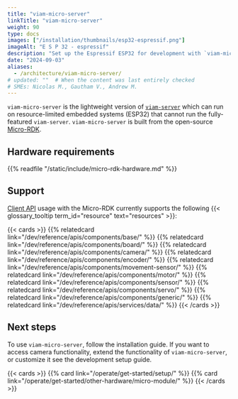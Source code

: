 ```yaml
---
title: "viam-micro-server"
linkTitle: "viam-micro-server"
weight: 90
type: docs
images: ["/installation/thumbnails/esp32-espressif.png"]
imageAlt: "E S P 32 - espressif"
description: "Set up the Espressif ESP32 for development with `viam-micro-server`."
date: "2024-09-03"
aliases:
  - /architecture/viam-micro-server/
# updated: ""  # When the content was last entirely checked
# SMEs: Nicolas M., Gautham V., Andrew M.
---
```


`viam-micro-server` is the lightweight version of [`viam-server`](/operate/reference/viam-server/) which can run on resource-limited embedded systems (ESP32) that cannot run the fully-featured `viam-server`.
`viam-micro-server` is built from the open-source [Micro-RDK](https://github.com/viamrobotics/micro-rdk/).

## Hardware requirements

{{% readfile "/static/include/micro-rdk-hardware.md" %}}

## Support

[Client API](/dev/reference/apis/) usage with the Micro-RDK currently supports the following {{< glossary_tooltip term_id="resource" text="resources" >}}:

{{< cards >}}
{{% relatedcard link="/dev/reference/apis/components/base/" %}}
{{% relatedcard link="/dev/reference/apis/components/board/" %}}
{{% relatedcard link="/dev/reference/apis/components/camera/" %}}
{{% relatedcard link="/dev/reference/apis/components/encoder/" %}}
{{% relatedcard link="/dev/reference/apis/components/movement-sensor/" %}}
{{% relatedcard link="/dev/reference/apis/components/motor/" %}}
{{% relatedcard link="/dev/reference/apis/components/sensor/" %}}
{{% relatedcard link="/dev/reference/apis/components/servo/" %}}
{{% relatedcard link="/dev/reference/apis/components/generic/" %}}
{{% relatedcard link="/dev/reference/apis/services/data/" %}}
{{< /cards >}}

## Next steps

To use `viam-micro-server`, follow the installation guide.
If you want to access camera functionality, extend the functionality of `viam-micro-server`, or customize it see the development setup guide.

{{< cards >}}
{{% card link="/operate/get-started/setup/" %}}
{{% card link="/operate/get-started/other-hardware/micro-module/" %}}
{{< /cards >}}
